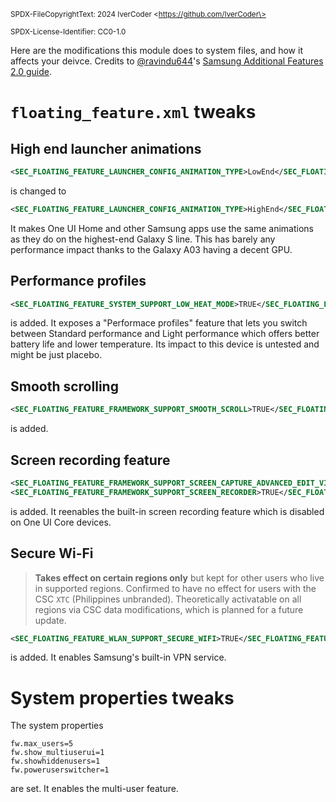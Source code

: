 <sup>SPDX-FileCopyrightText: 2024 IverCoder \<https://github.com/IverCoder\></sup>

<sup>SPDX-License-Identifier: CC0-1.0</sup>

Here are the modifications this module does to system files, and how it affects your deivce. Credits to [@ravindu644](https://github.com/ravindu644)'s [Samsung Additional Features 2.0 guide](https://github.com/ravindu644/Samsung_Additional_Features).

# `floating_feature.xml` tweaks
## High end launcher animations
```xml
<SEC_FLOATING_FEATURE_LAUNCHER_CONFIG_ANIMATION_TYPE>LowEnd</SEC_FLOATING_FEATURE_LAUNCHER_CONFIG_ANIMATION_TYPE>
```
is changed to
```xml
<SEC_FLOATING_FEATURE_LAUNCHER_CONFIG_ANIMATION_TYPE>HighEnd</SEC_FLOATING_FEATURE_LAUNCHER_CONFIG_ANIMATION_TYPE>
```
It makes One UI Home and other Samsung apps use the same animations as they do on the highest-end Galaxy S line. This has barely any performance impact thanks to the Galaxy A03 having a decent GPU.

## Performance profiles
```xml
<SEC_FLOATING_FEATURE_SYSTEM_SUPPORT_LOW_HEAT_MODE>TRUE</SEC_FLOATING_FEATURE_SYSTEM_SUPPORT_LOW_HEAT_MODE>
```
is added. It exposes a "Performace profiles" feature that lets you switch between Standard performance and Light performance which offers better battery life and lower temperature. Its impact to this device is untested and might be just placebo.

## Smooth scrolling
```xml
<SEC_FLOATING_FEATURE_FRAMEWORK_SUPPORT_SMOOTH_SCROLL>TRUE</SEC_FLOATING_FEATURE_FRAMEWORK_SUPPORT_SMOOTH_SCROLL>
```
is added.

## Screen recording feature
```xml
<SEC_FLOATING_FEATURE_FRAMEWORK_SUPPORT_SCREEN_CAPTURE_ADVANCED_EDIT_VI>TRUE</SEC_FLOATING_FEATURE_FRAMEWORK_SUPPORT_SCREEN_CAPTURE_ADVANCED_EDIT_VI>
<SEC_FLOATING_FEATURE_FRAMEWORK_SUPPORT_SCREEN_RECORDER>TRUE</SEC_FLOATING_FEATURE_FRAMEWORK_SUPPORT_SCREEN_RECORDER>
```
is added. It reenables the built-in screen recording feature which is disabled on One UI Core devices.

## Secure Wi-Fi
> **Takes effect on certain regions only** but kept for other users who live in supported regions. Confirmed to have no effect for users with the CSC `XTC` (Philippines unbranded). Theoretically activatable on all regions via CSC data modifications, which is planned for a future update.
```xml
<SEC_FLOATING_FEATURE_WLAN_SUPPORT_SECURE_WIFI>TRUE</SEC_FLOATING_FEATURE_WLAN_SUPPORT_SECURE_WIFI>
```
is added. It enables Samsung's built-in VPN service.

# System properties tweaks
The system properties
```
fw.max_users=5
fw.show_multiuserui=1
fw.showhiddenusers=1 
fw.poweruserswitcher=1
```
are set. It enables the multi-user feature.